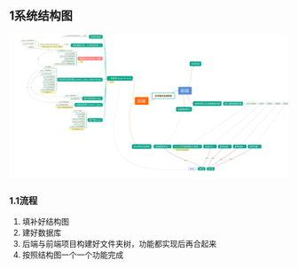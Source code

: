 ## 1系统结构图
![](system.svg "系统架构图/system.svg")

### 1.1流程
1. 填补好结构图
2. 建好数据库
3. 后端与前端项目构建好文件夹树，功能都实现后再合起来
4. 按照结构图一个一个功能完成
